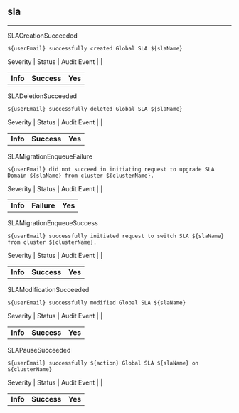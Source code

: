 ## sla

______________________________________________________________________

SLACreationSucceeded

```text
${userEmail} successfully created Global SLA ${slaName}
```

Severity | Status | Audit Event | |

|          |             |         |
| -------- | ----------- | ------- |
| **Info** | **Success** | **Yes** |

SLADeletionSucceeded

```text
${userEmail} successfully deleted Global SLA ${slaName}
```

Severity | Status | Audit Event | |

|          |             |         |
| -------- | ----------- | ------- |
| **Info** | **Success** | **Yes** |

SLAMigrationEnqueueFailure

```text
${userEmail} did not succeed in initiating request to upgrade SLA Domain ${slaName} from cluster ${clusterName}.
```

Severity | Status | Audit Event | |

|          |             |         |
| -------- | ----------- | ------- |
| **Info** | **Failure** | **Yes** |

SLAMigrationEnqueueSuccess

```text
${userEmail} successfully initiated request to switch SLA ${slaName} from cluster ${clusterName}.
```

Severity | Status | Audit Event | |

|          |             |         |
| -------- | ----------- | ------- |
| **Info** | **Success** | **Yes** |

SLAModificationSucceeded

```text
${userEmail} successfully modified Global SLA ${slaName}
```

Severity | Status | Audit Event | |

|          |             |         |
| -------- | ----------- | ------- |
| **Info** | **Success** | **Yes** |

SLAPauseSucceeded

```text
${userEmail} successfully ${action} Global SLA ${slaName} on ${clusterName}
```

Severity | Status | Audit Event | |

|          |             |         |
| -------- | ----------- | ------- |
| **Info** | **Success** | **Yes** |

